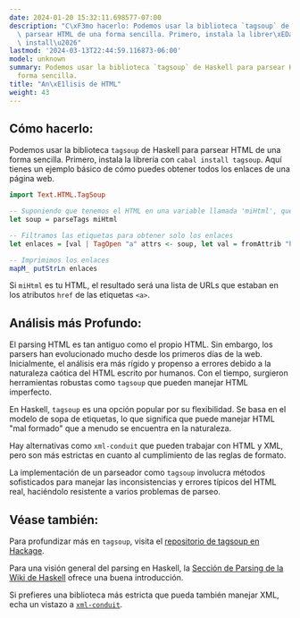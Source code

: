 ```yaml
---
date: 2024-01-20 15:32:11.698577-07:00
description: "C\xF3mo hacerlo: Podemos usar la biblioteca `tagsoup` de Haskell para\
  \ parsear HTML de una forma sencilla. Primero, instala la librer\xEDa con `cabal\
  \ install\u2026"
lastmod: '2024-03-13T22:44:59.116873-06:00'
model: unknown
summary: Podemos usar la biblioteca `tagsoup` de Haskell para parsear HTML de una
  forma sencilla.
title: "An\xE1lisis de HTML"
weight: 43
---
```


## Cómo hacerlo:
Podemos usar la biblioteca `tagsoup` de Haskell para parsear HTML de una forma sencilla. Primero, instala la librería con `cabal install tagsoup`. Aquí tienes un ejemplo básico de cómo puedes obtener todos los enlaces de una página web.

```Haskell
import Text.HTML.TagSoup

-- Suponiendo que tenemos el HTML en una variable llamada 'miHtml', que es una cadena de texto
let soup = parseTags miHtml

-- Filtramos las etiquetas para obtener solo los enlaces
let enlaces = [val | TagOpen "a" attrs <- soup, let val = fromAttrib "href" attrs]

-- Imprimimos los enlaces
mapM_ putStrLn enlaces
```

Si `miHtml` es tu HTML, el resultado será una lista de URLs que estaban en los atributos `href` de las etiquetas `<a>`.

## Análisis más Profundo:
El parsing HTML es tan antiguo como el propio HTML. Sin embargo, los parsers han evolucionado mucho desde los primeros días de la web. Inicialmente, el análisis era más rígido y propenso a errores debido a la naturaleza caótica del HTML escrito por humanos. Con el tiempo, surgieron herramientas robustas como `tagsoup` que pueden manejar HTML imperfecto.

En Haskell, `tagsoup` es una opción popular por su flexibilidad. Se basa en el modelo de sopa de etiquetas, lo que significa que puede manejar HTML "mal formado" que a menudo se encuentra en la naturaleza.

Hay alternativas como `xml-conduit` que pueden trabajar con HTML y XML, pero son más estrictas en cuanto al cumplimiento de las reglas de formato.

La implementación de un parseador como `tagsoup` involucra métodos sofisticados para manejar las inconsistencias y errores típicos del HTML real, haciéndolo resistente a varios problemas de parseo.

## Véase también:
Para profundizar más en `tagsoup`, visita el [repositorio de tagsoup en Hackage](https://hackage.haskell.org/package/tagsoup).

Para una visión general del parsing en Haskell, la [Sección de Parsing de la Wiki de Haskell](https://wiki.haskell.org/Parsec) ofrece una buena introducción.

Si prefieres una biblioteca más estricta que pueda también manejar XML, echa un vistazo a [`xml-conduit`](https://hackage.haskell.org/package/xml-conduit).
